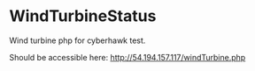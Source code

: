 # WindTurbineStatus
Wind turbine php for cyberhawk test. 

Should be accessible here: 
http://54.194.157.117/windTurbine.php
